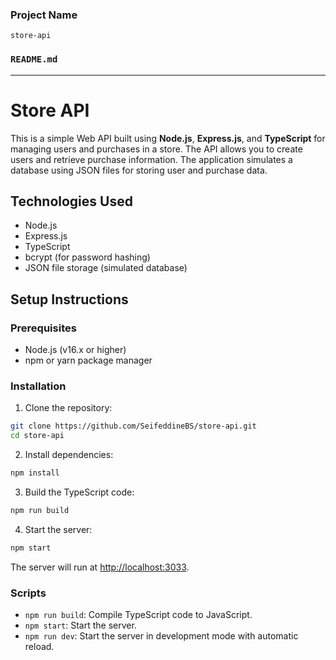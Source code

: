 ### Project Name
`store-api`

### `README.md`
---

# Store API

This is a simple Web API built using **Node.js**, **Express.js**, and **TypeScript** for managing users and purchases in a store. The API allows you to create users and retrieve purchase information. The application simulates a database using JSON files for storing user and purchase data.


## Technologies Used

- Node.js
- Express.js
- TypeScript
- bcrypt (for password hashing)
- JSON file storage (simulated database)

## Setup Instructions

### Prerequisites

- Node.js (v16.x or higher)
- npm or yarn package manager

### Installation

1. Clone the repository:

```bash
git clone https://github.com/SeifeddineBS/store-api.git
cd store-api
```

2. Install dependencies:

```bash
npm install
```

3. Build the TypeScript code:

```bash
npm run build
```

4. Start the server:

```bash
npm start
```

The server will run at [http://localhost:3033](http://localhost:3033).

### Scripts

- `npm run build`: Compile TypeScript code to JavaScript.
- `npm start`: Start the server.
- `npm run dev`: Start the server in development mode with automatic reload.

